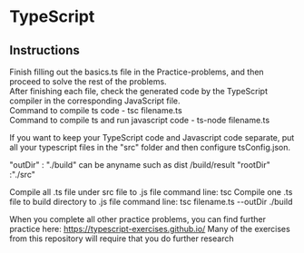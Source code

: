 # TypeScript
## Instructions

Finish filling out the basics.ts file in the Practice-problems, and then proceed to solve the rest of the problems.<br />
After finishing each file, check the generated code by the TypeScript compiler in the corresponding JavaScript file.<br />
Command to compile ts code - tsc filename.ts<br />
Command to compile ts and run javascript code - ts-node filename.ts<br />

If you want to keep your TypeScript code and Javascript code separate, put all your typescript files in the "src" folder and then configure tsConfig.json.

"outDir" : "./build"  can be anyname such as dist /build/result
"rootDir" :"./src"

Compile all .ts file under src file to .js file command line: tsc
Compile one .ts file to build directory to .js file command line: tsc filename.ts --outDir ./build


When you complete all other practice problems, you can find further practice here: https://typescript-exercises.github.io/
Many of the exercises from this repository will require that you do further research

